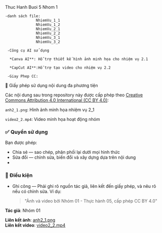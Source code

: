 Thuc Hanh Buoi 5 Nhom 1
    
    
    
    -danh sách file:
                  NhiemVu_1_1
                  NhiemVu_1_2
                  NhiemVu_2_1
                  NhiemVu_2_2
                  NhiemVu_3_1
                  NhiemVu_3_2
                  
     -Công cụ AI sử dụng
     
      *Canva AI**: Hỗ trợ thiết kế hình ảnh minh họa cho nhiệm vụ 2.1
      
      *CapCut AI**:Hỗ trợ tạo video cho nhiệm vụ 2.2
      
     -Giay Phep CC:
📜 Giấy phép sử dụng nội dung đa phương tiện

Các nội dung sau trong repository này được cấp phép theo [Creative Commons Attribution 4.0 International (CC BY 4.0)](https://creativecommons.org/licenses/by/4.0/):

`anh2_1.png`: Hình ảnh minh họa nhiệm vụ 2_1

`video2_2.mp4`: Video minh họa hoạt động nhóm
### ✅ Quyền sử dụng

Bạn được phép:
- Chia sẻ — sao chép, phân phối lại dưới mọi hình thức
- Sửa đổi — chỉnh sửa, biến đổi và xây dựng dựa trên nội dung
- 
### 📝 Điều kiện
- Ghi công — Phải ghi rõ nguồn tác giả, liên kết đến giấy phép, và nêu rõ nếu có chỉnh sửa. Ví dụ:
  > "Ảnh và video bởi Nhóm 01 - Thực hành 05, cấp phép CC BY 4.0"
  > 
**Tác giả**: Nhóm 01

**Liên kết ảnh**: [anh2_1.png](https://github.com/ST1708/ThucHanh_05_Nhom_01/blob/868a8134c31ce874166df48d08cb719163f0e8c5/anh2_1.png)  
**Liên kết video**: [video2_2.mp4](https://github.com/ST1708/ThucHanh_05_Nhom_01/blob/868a8134c31ce874166df48d08cb719163f0e8c5/video2_2.mp4)


                  

